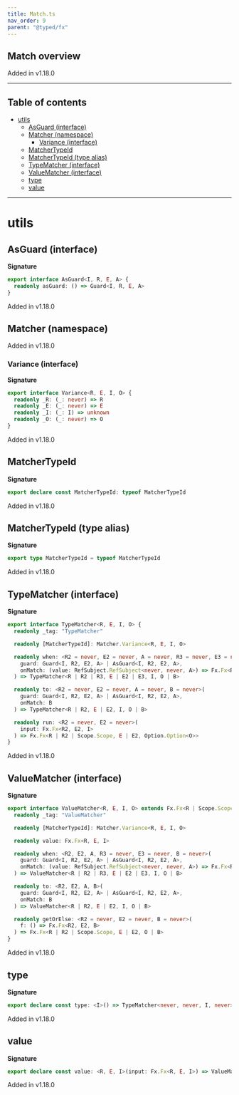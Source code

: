 ```yaml
---
title: Match.ts
nav_order: 9
parent: "@typed/fx"
---
```


## Match overview

Added in v1.18.0

---

<h2 class="text-delta">Table of contents</h2>

- [utils](#utils)
  - [AsGuard (interface)](#asguard-interface)
  - [Matcher (namespace)](#matcher-namespace)
    - [Variance (interface)](#variance-interface)
  - [MatcherTypeId](#matchertypeid)
  - [MatcherTypeId (type alias)](#matchertypeid-type-alias)
  - [TypeMatcher (interface)](#typematcher-interface)
  - [ValueMatcher (interface)](#valuematcher-interface)
  - [type](#type)
  - [value](#value)

---

# utils

## AsGuard (interface)

**Signature**

```ts
export interface AsGuard<I, R, E, A> {
  readonly asGuard: () => Guard<I, R, E, A>
}
```

Added in v1.18.0

## Matcher (namespace)

Added in v1.18.0

### Variance (interface)

**Signature**

```ts
export interface Variance<R, E, I, O> {
  readonly _R: (_: never) => R
  readonly _E: (_: never) => E
  readonly _I: (_: I) => unknown
  readonly _O: (_: never) => O
}
```

Added in v1.18.0

## MatcherTypeId

**Signature**

```ts
export declare const MatcherTypeId: typeof MatcherTypeId
```

Added in v1.18.0

## MatcherTypeId (type alias)

**Signature**

```ts
export type MatcherTypeId = typeof MatcherTypeId
```

Added in v1.18.0

## TypeMatcher (interface)

**Signature**

```ts
export interface TypeMatcher<R, E, I, O> {
  readonly _tag: "TypeMatcher"

  readonly [MatcherTypeId]: Matcher.Variance<R, E, I, O>

  readonly when: <R2 = never, E2 = never, A = never, R3 = never, E3 = never, B = never>(
    guard: Guard<I, R2, E2, A> | AsGuard<I, R2, E2, A>,
    onMatch: (value: RefSubject.RefSubject<never, never, A>) => Fx.Fx<R3, E3, B>
  ) => TypeMatcher<R | R2 | R3, E | E2 | E3, I, O | B>

  readonly to: <R2 = never, E2 = never, A = never, B = never>(
    guard: Guard<I, R2, E2, A> | AsGuard<I, R2, E2, A>,
    onMatch: B
  ) => TypeMatcher<R | R2, E | E2, I, O | B>

  readonly run: <R2 = never, E2 = never>(
    input: Fx.Fx<R2, E2, I>
  ) => Fx.Fx<R | R2 | Scope.Scope, E | E2, Option.Option<O>>
}
```

Added in v1.18.0

## ValueMatcher (interface)

**Signature**

```ts
export interface ValueMatcher<R, E, I, O> extends Fx.Fx<R | Scope.Scope, E, Option.Option<O>> {
  readonly _tag: "ValueMatcher"

  readonly [MatcherTypeId]: Matcher.Variance<R, E, I, O>

  readonly value: Fx.Fx<R, E, I>

  readonly when: <R2, E2, A, R3 = never, E3 = never, B = never>(
    guard: Guard<I, R2, E2, A> | AsGuard<I, R2, E2, A>,
    onMatch: (value: RefSubject.RefSubject<never, never, A>) => Fx.Fx<R3, E3, B>
  ) => ValueMatcher<R | R2 | R3, E | E2 | E3, I, O | B>

  readonly to: <R2, E2, A, B>(
    guard: Guard<I, R2, E2, A> | AsGuard<I, R2, E2, A>,
    onMatch: B
  ) => ValueMatcher<R | R2, E | E2, I, O | B>

  readonly getOrElse: <R2 = never, E2 = never, B = never>(
    f: () => Fx.Fx<R2, E2, B>
  ) => Fx.Fx<R | R2 | Scope.Scope, E | E2, O | B>
}
```

Added in v1.18.0

## type

**Signature**

```ts
export declare const type: <I>() => TypeMatcher<never, never, I, never>
```

Added in v1.18.0

## value

**Signature**

```ts
export declare const value: <R, E, I>(input: Fx.Fx<R, E, I>) => ValueMatcher<R, E, I, never>
```

Added in v1.18.0
